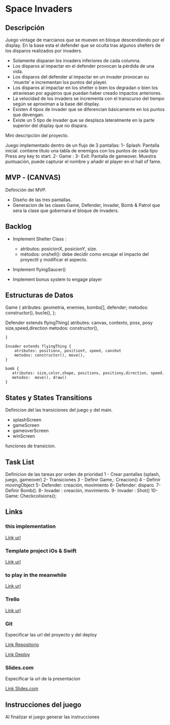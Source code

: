 # Space Invaders

## Descripción

Juego vintage de marcianos que se mueven en bloque descendiendo por el display.
En la base esta el defender que se oculta tras algunos shelters de los disparos realizados por 
invaders. 
- Solamente disparan los invaders inferiores de cada columna.
- Los disparos al impactar en el defender provocan la pérdida de una vida.
- Los disparos del defender al impactar en un invader provocan su 'muerte' e incrementan los puntos del player.
- Los disparos al impactar en los shelter o bien los degradan o bien los atraviesan por agujeros que puedan haber creado impactos anteriores.
- La velocidad de los invaders se incrementa con el transcurso del tiempo según se aproximan a la base del display.
- Existen 4 tipos de invader que se diferencian básicamente en los puntos que devengan.
- Existe un 5 tipo de invader que se desplaza lateralmente en la parte superior del display que no dispara.

Mini descripción del proyecto.

Juego implementado dentro de un flujo de 3 pantallas:
1- Splash: Pantalla inicial. contiene título una tabla de enemigos con los puntos de cada tipo
	  Press any key to start.
2- Game : 
3- Exit:  Pantalla de gameover. Muestra puntuación, puede capturar el nombre y añadir el player en el hall of fame.   

## MVP - (CANVAS)

Definición del MVP.
- Diseño de las tres pantallas. 
- Generacion de las clases Game, Defender, Invader, Bomb & Patrol que sera la clase que gobernara el bloque de invaders.

## Backlog
- Implement Shelter Class : 
	* atributos: posicionX, posicionY, size.
	* métodos: onshell(): debe decidir como encajar el impacto del proyectil y modificar
			      el aspecto.

- Implement flyingSaucer()
- Implement bonus system to engage player
                  





## Estructuras de Datos


Game {
    atributes: 
        geometria,
	enemies, bombs[], defender;
    metodos: 
	constructor(), bucle(),
};

Defender extends flyingThing{
   atributes:
		canvas, contexto, posx, posy
		size,speed,direction
	    metodos:
	       constructor(),

	}

	Invader extends flyingThing {
	    atributes: positionx, positionY, speed, canshot
	    metodos: constructor(), move(), 
	}

	bomb {
	   atributes: size,color,shape, positionx, positiony,direction, speed.
	   metodos:  move(), draw()
	}

## States y States Transitions

Definicion del las transiciones del juego y del main.

- splashScreen
- gameScreen
- gameoverScreen
- winScreen

funciones de transicion.

## Task List
Definicion de las tareas por orden de prioridad
1 - Crear pantallas (splash, juego, gameover)
2-  Transiciones 
3 - Definir Game,: Creacion() 
4 - Definir movingObject
5-  Defender: creación, movimiento
6-  Defender: disparo. 
7-  Definir Bomb().
8-  Invader : creación, movimiento.
9-  Invader : Shot()
10- Game: Checkcolisions();



## Links
### this implementation
[Link url](https://xavivax1.github.io/SpaceInvaders/.)

### Template project iOs & Swift 
[Link url](https://www.raywenderlich.com/1167-how-to-make-a-game-like-space-invaders-with-spritekit-and-swift-part-1)

### to play in the meanwhile
[Link url](http://www.freeinvaders.org/)

### Trello
[Link url](https://trello.com)

### Git

Especificar las url del proyecto y del deploy

[Link Repositorio](http://github.com)

[Link Deploy](http://github.com)

### Slides.com

Especificar la url de la presentacion

[Link Slides.com](http://slides.com)

## Instrucciones del juego 

Al finalizar el juego generar las instrucciones



